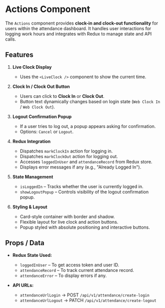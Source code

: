 # Actions Component

The `Actions` component provides **clock-in and clock-out functionality** for users within the attendance dashboard. It handles user interactions for logging work hours and integrates with Redux to manage state and API calls.

## Features

1. **Live Clock Display**

   - Uses the `<LiveClock />` component to show the current time.

2. **Clock In / Clock Out Button**

   - Users can click to **Clock In** or **Clock Out**.
   - Button text dynamically changes based on login state (`Web Clock In` / `Web Clock Out`).

3. **Logout Confirmation Popup**

   - If a user tries to log out, a popup appears asking for confirmation.
   - Options: `Cancel` or `Logout`.

4. **Redux Integration**

   - Dispatches `markClockIn` action for logging in.
   - Dispatches `markClockOut` action for logging out.
   - Accesses `loggedInUser` and `attendanceRecord` from Redux store.
   - Displays error messages if any (e.g., "Already Logged In").

5. **State Management**

   - `isLoggedIn` – Tracks whether the user is currently logged in.
   - `showLogoutPopup` – Controls visibility of the logout confirmation popup.

6. **Styling & Layout**

   - Card-style container with border and shadow.
   - Flexible layout for live clock and action buttons.
   - Popup styled with absolute positioning and interactive buttons.

## Props / Data

- **Redux State Used:**

  - `loggedInUser` – To get access token and user ID.
  - `attendanceRecord` – To track current attendance record.
  - `attendanceError` – To display errors if any.

- **API URLs:**

  - `attendanceUrlLogin` → POST `/api/v1/attendance/create-login`
  - `attendanceUrlLogout` → PATCH `/api/v1/attendance/create-logout`
